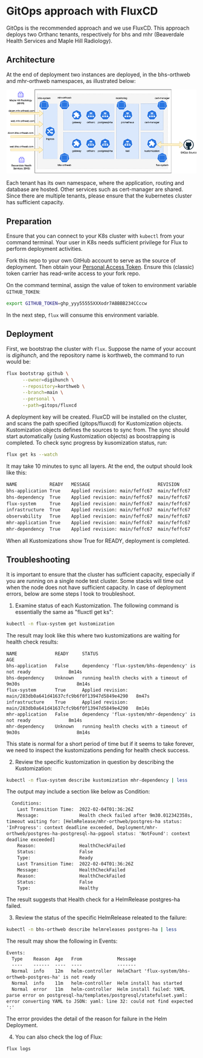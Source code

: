 # GitOps approach with FluxCD

GitOps is the recommended approach and we use FluxCD. This approach deploys two Orthanc tenants, respectively for bhs and mhr (Beaverdale Health Services and Maple Hill Radiology). 

## Architecture

At the end of deployment two instances are deployed, in the bhs-orthweb and mhr-orthweb namespaces, as illustrated below:

![Diagram](../assets/images/korthweb-gitops.png)

Each tenant has its own namespace, where the application, routing and database are hosted. Other services such as cert-manager are shared. Since there are multiple tenants, please ensure that the kubernetes cluster has sufficient capacity. 

## Preparation
Ensure that you can connect to your K8s cluster with `kubectl` from your command terminal. Your user in K8s needs sufficient privilege for Flux to perform deployment activities.

Fork this repo to your own GitHub account to serve as the source of deployment. Then obtain your [Personal Access Token](https://docs.github.com/en/authentication/keeping-your-account-and-data-secure/creating-a-personal-access-token). Ensure this (classic) token carrier has read-write access to your fork repo. 

On the command terminal, assign the value of token to environment variable `GITHUB_TOKEN`: 
```sh
export GITHUB_TOKEN=ghp_yyy55555XXXodr7ABBBB234CCccw
```
In the next step, `flux` will consume this environment variable.

## Deployment

First, we bootstrap the cluster with `flux`. Suppose the name of your account is *digihunch*, and the repository name is korthweb, the command to run would be:

```sh
flux bootstrap github \
      --owner=digihunch \
      --repository=korthweb \
      --branch=main \
      --personal \
      --path=gitops/fluxcd
```
A deployment key will be created. FluxCD will be installed on the cluster, and scans the path specified (gitops/fluxcd) for Kustomization objects.  Kustomization objects defines the sources to sync from. The sync should start automatically (using Kustomization objects) as boostrapping is completed. To check sync progress by kusomization status, run:
```sh
flux get ks --watch
```
It may take 10 minutes to sync all layers. At the end, the output should look like this:
```sh
NAME           	READY	MESSAGE                       	REVISION    	SUSPENDED
bhs-application	True 	Applied revision: main/feffc67	main/feffc67	False
bhs-dependency 	True 	Applied revision: main/feffc67	main/feffc67	False
flux-system    	True 	Applied revision: main/feffc67	main/feffc67	False
infrastructure 	True 	Applied revision: main/feffc67	main/feffc67	False
observability  	True 	Applied revision: main/feffc67	main/feffc67	False
mhr-application	True 	Applied revision: main/feffc67	main/feffc67	False
mhr-dependency 	True 	Applied revision: main/feffc67	main/feffc67	False
```
When all Kustomizations show True for READY, deployment is completed.

## Troubleshooting

It is important to ensure that the cluster has sufficient capacity, especially if you are running on a single node test cluster. Some stacks will time out when the node does not have sufficient capacity. In case of deployment errors, below are some steps I took to troubleshoot.

1. Examine status of each Kustomization. The following command is essentially the same as "fluxctl get ks":
```sh
kubectl -n flux-system get kustomization
```
The result may look like this where two kustomizations are waiting for health check results:
```
NAME              READY     STATUS                                                            AGE
bhs-application   False     dependency 'flux-system/bhs-dependency' is not ready              8m14s
bhs-dependency    Unknown   running health checks with a timeout of 9m30s                     8m14s
flux-system       True      Applied revision: main/283db0a641d41637cfc9b6f0f13947d5849e4290   8m47s
infrastructure    True      Applied revision: main/283db0a641d41637cfc9b6f0f13947d5849e4290   8m14s
mhr-application   False     dependency 'flux-system/mhr-dependency' is not ready              8m14s
mhr-dependency    Unknown   running health checks with a timeout of 9m30s                     8m14s
```
This state is normal for a short period of time but if it seems to take forever, we need to inspect the kustomizations pending for health check success.

2. Review the specific kustomization in question by describing the Kustomization:
```sh
kubectl -n flux-system describe kustomization mhr-dependency | less
```
The output may include a section like below as Condition:
```
  Conditions:
    Last Transition Time:  2022-02-04T01:36:26Z
    Message:               Health check failed after 9m30.012342358s, timeout waiting for: [HelmRelease/mhr-orthweb/postgres-ha status: 'InProgress': context deadline exceeded, Deployment/mhr-orthweb/postgres-ha-postgresql-ha-pgpool status: 'NotFound': context deadline exceeded]
    Reason:                HealthCheckFailed
    Status:                False
    Type:                  Ready
    Last Transition Time:  2022-02-04T01:36:26Z
    Message:               HealthCheckFailed
    Reason:                HealthCheckFailed
    Status:                False
    Type:                  Healthy
```
The result suggests that Health check for a HelmRelease postgres-ha failed. 

3. Review the status of the specific HelmRelease releated to the failure:
```sh
kubectl -n bhs-orthweb describe helmreleases postgres-ha | less
```
The result may show the following in Events:
```
Events:
  Type    Reason  Age   From             Message
  ----    ------  ----  ----             -------
  Normal  info    12m   helm-controller  HelmChart 'flux-system/bhs-orthweb-postgres-ha' is not ready
  Normal  info    11m   helm-controller  Helm install has started
  Normal  error   11m   helm-controller  Helm install failed: YAML parse error on postgresql-ha/templates/postgresql/statefulset.yaml: error converting YAML to JSON: yaml: line 32: could not find expected ':'
  ```
  The error provides the detail of the reason for failure in the Helm Deployment.

4. You can also check the log of Flux:
```sh
flux logs
```
